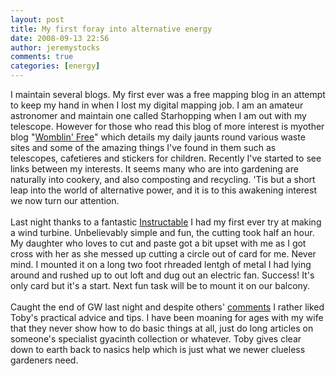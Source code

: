 ```yaml
---
layout: post
title: My first foray into alternative energy
date: 2008-09-13 22:56
author: jeremystocks
comments: true
categories: [energy]
---
```

I maintain several blogs. My first ever was a free mapping blog in an attempt to keep my hand in when I lost my digital mapping job. I am an amateur astronomer and maintain one called Starhopping when I am out with my telescope. However for those who read this blog of more interest is myother blog "<a href="http://www.womblinfree.blogspot.com/">Womblin' Free</a>" which details my daily jaunts round various waste sites and some of the amazing things I've found in them such as telescopes, cafetieres and stickers for children. Recently I've started to see links between my interests. It seems many who are into gardening are naturally into cookery, and also composting and recycling. 'Tis but a short leap into the world of alternative power, and it is to this awakening interest we now turn our attention. <br /><br />Last night thanks to a fantastic <a href="http://www.instructables.com/id/Cardboard-Savonius-turbine/">Instructable</a> I had my first ever try at making a wind turbine. Unbelievably simple and fun, the cutting took half an hour. My daughter who loves to cut and paste got a bit upset with me as I got cross with her as she messed up cutting a circle out of card for me. Never mind. I mounted it on a long two foot rhreaded lentgh of metal I had lying around and rushed up to out loft and dug out an electric fan. Success! It's only card but it's a start. Next fun task will be to mount it on our balcony.<br /><br />Caught the end of GW last night and despite others' <a href="http://www.bbc.co.uk/blogs/gardenersworld/2008/09/first_thoughts.html">comments</a> I rather liked Toby's practical advice and tips. I have been moaning for ages with my wife that they never show how to do basic things at all, just do long articles on someone's specialist gyacinth collection or whatever. Toby gives clear down to earth back to nasics help which is just what we newer clueless gardeners need.

